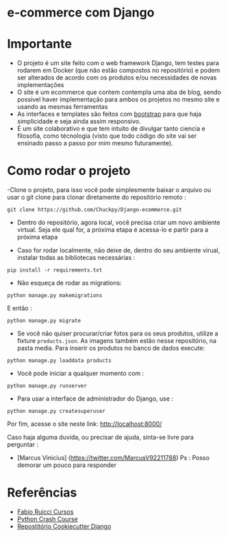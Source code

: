 # e-commerce com Django

# Importante

- O projeto é um site feito com o web framework Django, tem testes para rodarem em Docker (que não estão compostos no repositório) e podem ser alterados de acordo com os produtos e/ou necessidades de novas implementações
- O site é um ecommerce que contem contempla uma aba de blog, sendo possivel haver implementação para ambos os projetos no mesmo site e usando as mesmas ferramentas
- As interfaces e templates são feitos com [bootstrap](https://getbootstrap.com/docs/4.0/examples/) para que haja simplicidade e seja ainda assim responsivo.
- É um site colaborativo e que tem intuito de divulgar tanto ciencia e filosofia, como técnologia (visto que todo código do site vai ser ensinado passo a passo por mim mesmo futuramente).


# Como rodar o projeto

-Clone o projeto, para isso você pode simplesmente baixar o arquivo ou usar o git clone para clonar diretamente do repositório remoto :
```
git clone https://github.com/Chuckpy/Django-ecommerce.git
```
- Dentro do repositório, agora local, você precisa criar um novo ambiente virtual. Seja ele qual for, a próxima etapa é acessa-lo e partir para a próxima etapa


- Caso for rodar localmente, não deixe de, dentro do seu ambiente virual, instalar todas as bibliotecas necessárias :
```
pip install -r requirements.txt
```

- Não esqueça de rodar as migrations:
```
python manage.py makemigrations
```
E então :
```
python manage.py migrate
```

- Se você não quiser procurar/criar fotos para os seus produtos, utilize a fixture `products.json`. As imagens também estão nesse repositório, na pasta media. Para inserir os produtos no banco de dados execute:
```
python manage.py loaddata products
```
- Você pode iniciar a qualquer momento com : 
```
python manage.py runserver
```

- Para usar a interface de administrador do Django, use :
```
python manage.py createsuperuser
```



Por fim, acesse o site neste link: [http://localhost:8000/](http://localhost:8000/)

Caso haja alguma duvida, ou precisar de ajuda, sinta-se livre para perguntar :

- [Marcus Vinicius] (https://twitter.com/MarcusV92211788)
Ps : Posso demorar um pouco para responder
 

# Referências

- [Fabio Ruicci Cursos](https://www.fabioruicci.com.br/)
- [Python Crash Course](https://www.amazon.com.br/Python-Crash-Course-Eric-Matthes/dp/1593279280)
- [Repostitório Cookiecutter Django](https://github.com/pydanny/cookiecutter-django)